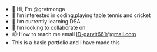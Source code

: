 - 👋 Hi, I’m @grvtmonga
- 👀 I’m interested in coding,playing table tennis and cricket 
- 🌱 I’m currently learning DSA 
- 💞️ I’m looking to collaborate on 
- 📫 How to reach me email ID-garvit661@gmail.com
- This is a basic portfolio and I have made this 
